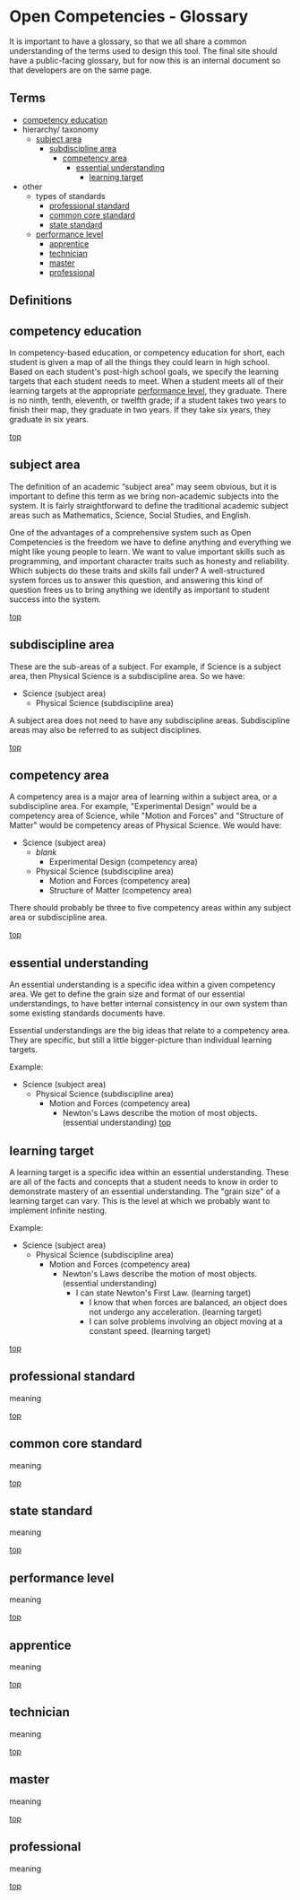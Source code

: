 <a name="top"></a>Open Competencies - Glossary
===
It is important to have a glossary, so that we all share a common understanding of the terms used to design this tool.  The final site should have a public-facing glossary, but for now this is an internal document so that developers are on the same page.

Terms
---
- [competency education](#competency_education)
- hierarchy/ taxonomy
    - [subject area](#subject)
        - [subdiscipline area](#subdiscipline_area)
            - [competency area](#competency_area)
                - [essential understanding](#essential_understanding)
                    - [learning target](#learning_target)
- other
    - types of standards
        - [professional standard](#professional_standard)
        - [common core standard](#common_core_standard)
        - [state standard](#state_standard)
    - [performance level](#performance_level)
        - [apprentice](#apprentice)
        - [technician](#technician)
        - [master](#master)
        - [professional](#professional)


Definitions
---

<a name="competency_education"></a>competency education
---
In competency-based education, or competency education for short, each student is given a map of all the things they could learn in high school.  Based on each student's post-high school goals, we specify the learning targets that each student needs to meet.  When a student meets all of their learning targets at the appropriate [performance level](#performance_level), they graduate.  There is no ninth, tenth, eleventh, or twelfth grade; if a student takes two years to finish their map, they graduate in two years.  If they take six years, they graduate in six years.

[top](#top)

<a name="subject_area"></a>subject area
---
The definition of an academic “subject area” may seem obvious, but it is important to define this term as we bring non-academic subjects into the system.  It is fairly straightforward to define the traditional academic subject areas such as Mathematics, Science, Social Studies, and English.

One of the advantages of a comprehensive system such as Open Competencies is the freedom we have to define anything and everything we might like young people to learn.  We want to value important skills such as programming, and important character traits such as honesty and reliability.  Which subjects do these traits and skills fall under?  A well-structured system forces us to answer this question, and answering this kind of question frees us to bring anything we identify as important to student success into the system.

[top](#top)

<a name="subdiscipline_area"></a>subdiscipline area
---
These are the sub-areas of a subject.  For example, if Science is a subject area, then Physical Science is a subdiscipline area.  So we have:
- Science (subject area)
    - Physical Science (subdiscipline area)

A subject area does not need to have any subdiscipline areas.  Subdiscipline areas may also be referred to as subject disciplines.

[top](#top)

<a name="competency_area"></a>competency area
---
A competency area is a major area of learning within a subject area, or a subdiscipline area.  For example, "Experimental Design" would be a competency area of Science, while "Motion and Forces" and "Structure of Matter" would be competency areas of Physical Science.  We would have:

- Science (subject area)
    - *blank*
        - Experimental Design (competency area)
    - Physical Science (subdiscipline area)
        - Motion and Forces (competency area)
        - Structure of Matter (competency area)

There should probably be three to five competency areas within any subject area or subdiscipline area.

[top](#top)

<a name="essential_understanding"></a>essential understanding
---
An essential understanding is a specific idea within a given competency area.  We get to define the grain size and format of our essential understandings, to have better internal consistency in our own system than some existing standards documents have.

Essential understandings are the big ideas that relate to a competency area.  They are specific, but still a little bigger-picture than individual learning targets.

Example:
- Science (subject area)
    - Physical Science (subdiscipline area)
        - Motion and Forces (competency area)
            - Newton's Laws describe the motion of most objects. (essential understanding) 
[top](#top)

<a name="learning_target"></a>learning target
---
A learning target is a specific idea within an essential understanding.  These are all of the facts and concepts that a student needs to know in order to demonstrate mastery of an essential understanding.  The "grain size" of a learning target can vary.  This is the level at which we probably want to implement infinite nesting.

Example:
- Science (subject area)
    - Physical Science (subdiscipline area)
        - Motion and Forces (competency area)
            - Newton's Laws describe the motion of most objects. (essential understanding)
                - I can state Newton's First Law. (learning target)
                    - I know that when forces are balanced, an object does not undergo any acceleration. (learning target)
                    - I can solve problems involving an object moving at a constant speed. (learning target)

[top](#top)

<a name="professional_standard"></a>professional standard
---
meaning

[top](#top)

<a name="common_core_standard"></a>common core standard
---
meaning

[top](#top)

<a name="state_standard"></a>state standard
---
meaning

[top](#top)

<a name="performance_level"></a>performance level
---
meaning

[top](#top)

<a name="apprentice"></a>apprentice
---
meaning

[top](#top)

<a name="technician"></a>technician
---
meaning

[top](#top)

<a name="master"></a>master
---
meaning

[top](#top)

<a name="professional"></a>professional
---
meaning

[top](#top)
